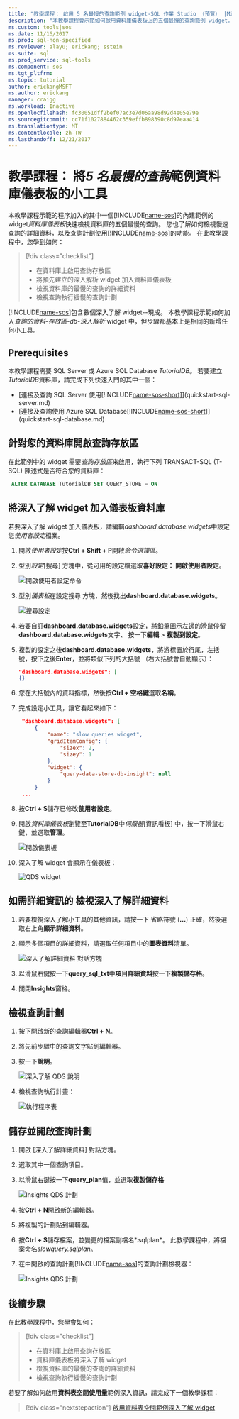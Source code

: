 ```yaml
---
title: "教學課程： 啟用 5 名最慢的查詢範例 widget-SQL 作業 Studio （預覽） |Microsoft 文件"
description: "本教學課程會示範如何啟用資料庫儀表板上的五個最慢的查詢範例 widget。"
ms.custom: tools|sos
ms.date: 11/16/2017
ms.prod: sql-non-specified
ms.reviewer: alayu; erickang; sstein
ms.suite: sql
ms.prod_service: sql-tools
ms.component: sos
ms.tgt_pltfrm: 
ms.topic: tutorial
author: erickangMSFT
ms.author: erickang
manager: craigg
ms.workload: Inactive
ms.openlocfilehash: fc30051dff2bef07ac3e7d06aa98d92d4e05e79e
ms.sourcegitcommit: cc71f1027884462c359effb898390c8d97eaa414
ms.translationtype: MT
ms.contentlocale: zh-TW
ms.lasthandoff: 12/21/2017
---
```

# <a name="tutorial-add-the-five-slowest-queries-sample-widget-to-the-database-dashboard"></a>教學課程： 將*5 名最慢的查詢*範例資料庫儀表板的小工具

本教學課程示範的程序加入的其中一個[!INCLUDE[name-sos](../includes/name-sos-short.md)]的內建範例的 widget*資料庫儀表板*快速檢視資料庫的五個最慢的查詢。 您也了解如何檢視慢速查詢的詳細資料，以及查詢計劃使用[!INCLUDE[name-sos](../includes/name-sos-short.md)]的功能。 在此教學課程中，您學到如何：

> [!div class="checklist"]
> * 在資料庫上啟用查詢存放區
> * 將預先建立的深入解析 widget 加入資料庫儀表板
> * 檢視資料庫的最慢的查詢的詳細資料
> * 檢視查詢執行緩慢的查詢計劃

[!INCLUDE[name-sos](../includes/name-sos-short.md)]包含數個深入了解 widget--現成。 本教學課程示範如何加入*查詢的資料-存放區-db-深入解析* widget 中，但步驟都基本上是相同的新增任何小工具。

## <a name="prerequisites"></a>Prerequisites

本教學課程需要 SQL Server 或 Azure SQL Database *TutorialDB*。 若要建立*TutorialDB*資料庫，請完成下列快速入門的其中一個：

- [連接及查詢 SQL Server 使用[!INCLUDE[name-sos-short](../includes/name-sos-short.md)]](quickstart-sql-server.md)
- [連接及查詢使用 Azure SQL Database[!INCLUDE[name-sos-short](../includes/name-sos-short.md)]](quickstart-sql-database.md)



## <a name="turn-on-query-store-for-your-database"></a>針對您的資料庫開啟查詢存放區

在此範例中的 widget 需要*查詢存放區*来啟用，執行下列 TRANSACT-SQL (T-SQL) 陳述式是否符合您的資料庫：

   ```sql
    ALTER DATABASE TutorialDB SET QUERY_STORE = ON
   ```

## <a name="add-an-insight-widget-to-your-database-dashboard"></a>將深入了解 widget 加入儀表板資料庫

若要深入了解 widget 加入儀表板，請編輯*dashboard.database.widgets*中設定您*使用者設定*檔案。

1. 開啟*使用者設定*按**Ctrl + Shift + P**開啟*命令選擇區*。
2. 型別*設定*[搜尋] 方塊中，從可用的設定檔選取**喜好設定： 開啟使用者設定**。

   ![開啟使用者設定命令](./media/tutorial-qds-sql-server/open-user-settings.png)

2. 型別*儀表板*在設定搜尋 方塊，然後找出**dashboard.database.widgets**。

   ![搜尋設定](./media/tutorial-qds-sql-server/search-settings.png)

3. 若要自訂**dashboard.database.widgets**設定，將鉛筆圖示左邊的滑鼠停留**dashboard.database.widgets**文字、 按一下**編輯** > **複製到設定**。

4. 複製的設定之後**dashboard.database.widgets**，將游標置於行尾，左括號，按下之後**Enter**，並將類似下列的大括號 （右大括號會自動顯示）：

   ```json
   "dashboard.database.widgets": [
   {}
   ```
5. 您在大括號內的資料指標，然後按**Ctrl + 空格鍵**選取**名稱**。 
6. 完成設定小工具，讓它看起來如下：

   ```json
    "dashboard.database.widgets": [
        {
            "name": "slow queries widget",
            "gridItemConfig": {
                "sizex": 2,
                "sizey": 1
            },
            "widget": {
                "query-data-store-db-insight": null
            }
        }
    ...
    ```

5. 按**Ctrl + S**儲存已修改**使用者設定**。

6. 開啟*資料庫儀表板*瀏覽至**TutorialDB**中*伺服器*[資訊看板] 中，按一下滑鼠右鍵，並選取**管理**。

   ![開啟儀表板](./media/tutorial-qds-sql-server/insight-open-dashboard.png)

7. 深入了解 widget 會顯示在儀表板： 

   ![QDS widget](./media/tutorial-qds-sql-server/insight-qds-result.png)


## <a name="view-insight-details-for-more-information"></a>如需詳細資訊的 檢視深入了解詳細資料

1. 若要檢視深入了解小工具的其他資訊，請按一下 省略符號 (**...**) 正確，然後選取右上角**顯示詳細資料**。
2. 顯示多個項目的詳細資料，請選取任何項目中的**圖表資料**清單。

   ![深入了解詳細資料 對話方塊](./media/tutorial-qds-sql-server/insight-details-dialog.png)

3. 以滑鼠右鍵按一下**query_sql_txt**中**項目詳細資料**按一下**複製儲存格**。

4. 關閉**Insights**窗格。

## <a name="view-the-query-plan"></a>檢視查詢計劃 

1. 按下開啟新的查詢編輯器**Ctrl + N**。

2. 將先前步驟中的查詢文字貼到編輯器。

3. 按一下**說明**。

   ![深入了解 QDS 說明](./media/tutorial-qds-sql-server/insight-qds-explain.png)

4. 檢視查詢執行計畫：

   ![執行程序表](./media/tutorial-qds-sql-server/showplan.png)

## <a name="save-and-open-a-query-plan"></a>儲存並開啟查詢計劃 

1. 開啟 [深入了解詳細資料] 對話方塊。
2. 選取其中一個查詢項目。
2. 以滑鼠右鍵按一下**query_plan**值，並選取**複製儲存格**

   ![Insights QDS 計劃](./media/tutorial-qds-sql-server/insight-qds-plan.png)

3. 按**Ctrl + N**開啟新的編輯器。

4. 將複製的計劃貼到編輯器。

5. 按**Ctrl + S**儲存檔案，並變更的檔案副檔名*.sqlplan*。 此教學課程中，將檔案命名*slowquery.sqlplan*。

6. 在中開啟的查詢計劃[!INCLUDE[name-sos](../includes/name-sos-short.md)]的查詢計劃檢視器：

   ![Insights QDS 計劃](./media/tutorial-qds-sql-server/sqlplan.png)


## <a name="next-steps"></a>後續步驟
在此教學課程中，您學會如何：
> [!div class="checklist"]
> * 在資料庫上啟用查詢存放區
> * 資料庫儀表板將深入了解 widget
> * 檢視資料庫的最慢的查詢的詳細資料
> * 檢視查詢執行緩慢的查詢計劃


若要了解如何啟用**資料表空間使用量**範例深入資訊，請完成下一個教學課程：

> [!div class="nextstepaction"]
> [啟用資料表空間範例深入了解 widget](tutorial-table-space-sql-server.md)